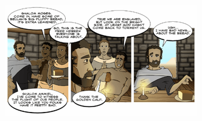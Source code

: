 <!--
.. title: Moses The Poor Stinking Hebrew
.. slug: moses-the-poor-stinking-hebrew
.. date: 2008/07/01 00:00:00
.. tags: 
.. link: 
.. description: 
-->

<a href='moses-the-poor-stinking-hebrew.html' title='View comments'>
<img class='comic' src='../assets/comics/20080701.png' />
</a>

<em></em>

<!-- TEASER_END -->
